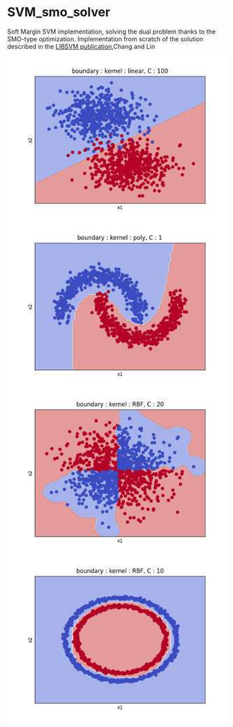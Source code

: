 # SVM_smo_solver

Soft Margin SVM implementation, solving the dual problem thanks to the SMO-type optimization.
Implementation from scratch of the solution described in the [LIBSVM publication](https://www.csie.ntu.edu.tw/~cjlin/papers/libsvm.pdf),Chang and Lin



![alt text](https://github.com/lulud41/SVM_smo_solver/blob/main/blobs.png?raw=true) ![alt text](https://github.com/lulud41/SVM_smo_solver/blob/main/moons.png?line=true)
![alt text](https://github.com/lulud41/SVM_smo_solver/blob/main/xor.png?raw=true) ![alt text](https://github.com/lulud41/SVM_smo_solver/blob/main/circles.png?line=true)

